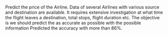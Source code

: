 Predict the price of the Airline. Data of several Airlines with various source and destination are available. It requires extensive investigation at what time the flight leaves a destination, total stops, flight duration etc. The objective is we should predict the as accurate as possible with the possible information Predicted the accuracy with more than 86%. 
